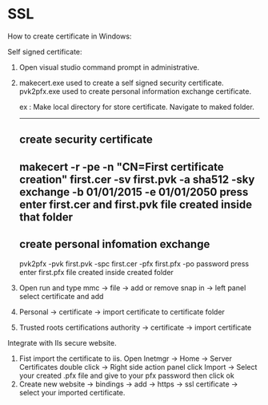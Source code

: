 # SSL
How to create certificate in Windows:

Self signed certificate:

1. Open visual studio command prompt in administrative.
2. makecert.exe used to create a self signed security certificate.
   pvk2pfx.exe used to create personal information exchange certificate.

   ex :	Make local directory for store certificate. Navigate to maked folder.
   
   --------------------------
   create security certificate
   --------------------------
   makecert -r -pe -n "CN=First certificate creation" first.cer -sv first.pvk -a sha512 -sky exchange -b 01/01/2015 -e 01/01/2050
   press enter 
   first.cer and first.pvk file created inside that folder
   -----------------------------------
   create personal infomation exchange
   -----------------------------------
   pvk2pfx -pvk first.pvk -spc first.cer -pfx first.pfx -po password
   press enter
   first.pfx file created inside created folder
		
3. Open run and type mmc -> file -> add or remove snap in -> left panel select certificate and add
4. Personal -> certificate -> import certificate to certificate folder
5. Trusted roots certifications authority -> certificate -> import certificate


Integrate with IIs secure website.

1. Fist import the certificate to iis.
	Open Inetmgr -> Home -> Server Certificates double click -> Right side action panel click Import -> Select your created .pfx file and give to your pfx password then click ok	
2. Create new website -> bindings -> add -> https -> ssl certificate -> select your imported certificate.
